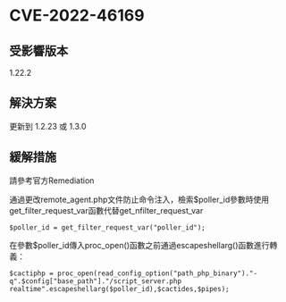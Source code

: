 # CVE-2022-46169

## 受影響版本
1.22.2 

## 解決方案
更新到 1.2.23 或 1.3.0

## 緩解措施 
請參考官方Remediation 

通過更改remote_agent.php文件防止命令注入，檢索$poller_id參數時使用get_filter_request_var函數代替get_nfilter_request_var
```
$poller_id = get_filter_request_var("poller_id");
```

在參數$poller_id傳入proc_open()函數之前通過escapeshellarg()函數進行轉義：
```
$cactiphp = proc_open(read_config_option("path_php_binary")."-q".$config["base_path"]."/script_server.php realtime".escapeshellarg($poller_id),$cactides,$pipes);
```
